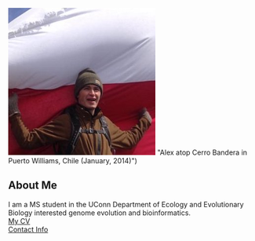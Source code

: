 ![Image	of	Alex Trouern-Trend](images/P7UaB7bg_400x400.jpg)
"Alex atop Cerro Bandera in Puerto Williams, Chile (January, 2014)")	
##	About	Me	
I	am	a	MS student	in	the	UConn	Department of Ecology and 
Evolutionary Biology	interested	genome evolution and bioinformatics.	
[My	CV](PDFs/cv.pdf)	
[Contact	Info](contact-info.html)
